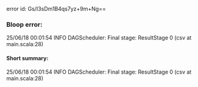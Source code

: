 error id: Gs/I3sDm1B4qs7yz+9m+Ng==
### Bloop error:

25/06/18 00:01:54 INFO DAGScheduler: Final stage: ResultStage 0 (csv at main.scala:28)
#### Short summary: 

25/06/18 00:01:54 INFO DAGScheduler: Final stage: ResultStage 0 (csv at main.scala:28)
